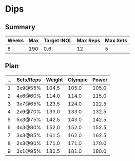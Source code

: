 # Dips

## Summary

Weeks | Max | Target INOL | Max Reps | Max Sets
--- | --- | --- | --- | ---
8 | 190 | 0.6 | 12 | 5

## Plan

 ... | Sets/Reps | Weight | Olympic | Power
--- | --- | --- | --- | ---
1 | 3x9@55% | 104.5 | 105.0 | 105.0
2 | 4x6@60% | 114.0 | 114.0 | 115.0
3 | 3x7@65% | 123.5 | 124.0 | 122.5
4 | 2x9@70% | 133.0 | 133.0 | 132.5
5 | 5x3@75% | 142.5 | 143.0 | 142.5
6 | 4x3@80% | 152.0 | 152.0 | 152.5
7 | 3x3@85% | 161.5 | 162.0 | 162.5
8 | 2x3@90% | 171.0 | 171.0 | 170.0
9 | 3x1@95% | 180.5 | 181.0 | 180.0
